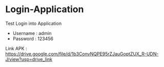 # Login-Application

Test Login into Application

- Username : admin
- Password : 123456

Link APK : https://drive.google.com/file/d/1b3ConvNQPE95rZJauGoptZUX_R-UDN-J/view?usp=drive_link
